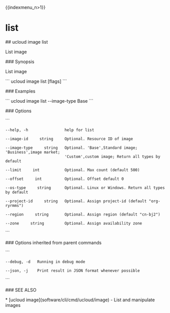 {{indexmenu_n>1}}

# list

\#\# ucloud image list

List image

\#\#\# Synopsis

List image

\`\`\` ucloud image list \[flags\] \`\`\`

\#\#\# Examples

\`\`\` ucloud image list --image-type Base \`\`\`

\#\#\# Options

\`\`\`

``` 
--help, -h                help for list 
```

``` 
--image-id     string     Optional. Resource ID of image 
```

``` 
--image-type     string   Optional. 'Base',Standard image; 'Business',image market;
                          'Custom',custom image; Return all types by default 
```

``` 
--limit     int           Optional. Max count (default 500) 
```

``` 
--offset     int          Optional. Offset default 0 
```

``` 
--os-type     string      Optional. Linux or Windows. Return all types by default 
```

``` 
--project-id     string   Optional. Assign project-id (default "org-ryrmms") 
```

``` 
--region     string       Optional. Assign region (default "cn-bj2") 
```

``` 
--zone     string         Optional. Assign availability zone 
```

\`\`\`

\#\#\# Options inherited from parent commands

\`\`\`

``` 
--debug, -d   Running in debug mode 
```

``` 
--json, -j    Print result in JSON format whenever possible 
```

\`\`\`

\#\#\# SEE ALSO

\* \[ucloud image\](software/cli/cmd/ucloud/image) - List and manipulate
images
